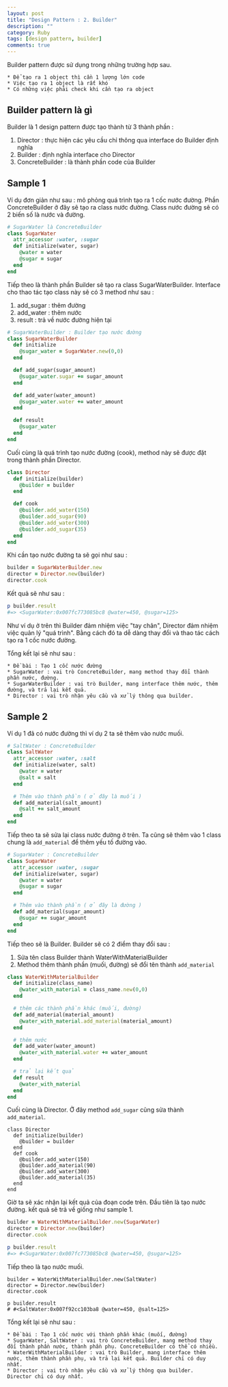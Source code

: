 ```yaml
---
layout: post
title: "Design Pattern : 2. Builder"
description: ""
category: Ruby
tags: [design pattern, builder]
comments: true
---
```


Builder pattern được sử dụng trong những trường hợp sau.

```
* Để tạo ra 1 object thì cần 1 lượng lớn code
* Việc tạo ra 1 object là rất khó
* Có những việc phải check khi cần tạo ra object
```

## Builder pattern là gì

Builder là 1 design pattern được tạo thành từ 3 thành phần :

1. Director : thực hiện các yêu cầu chỉ thông qua interface do Builder định nghĩa
2. Builder : định nghĩa interface cho Director
3. ConcreteBuilder : là thành phần code của Builder

<!-- more -->

## Sample 1
Ví dụ đơn giản như sau : mô phỏng quá trình tạo ra 1 cốc nước đường.
Phần ConcreteBuilder ở đây sẽ tạo ra class nước đường. Class nước đường sẽ có 2 biến số là nước và đường.

```ruby
# SugarWater là ConcreteBuilder
class SugarWater
  attr_accessor :water, :sugar
  def initialize(water, sugar)
    @water = water
    @sugar = sugar
  end
end
```

Tiếp theo là thành phần Builder sẽ tạo ra class SugarWaterBuilder. Interface cho thao tác tạo class này sẽ có 3 method như sau :

1. add_sugar : thêm đường
2. add_water : thêm nước
3. result : trả về nước đường hiện tại

```ruby
# SugarWaterBuilder : Builder tạo nước đường
class SugarWaterBuilder
  def initialize
    @sugar_water = SugarWater.new(0,0)
  end

  def add_sugar(sugar_amount)
    @sugar_water.sugar += sugar_amount
  end

  def add_water(water_amount)
    @sugar_water.water += water_amount
  end

  def result
    @sugar_water
  end
end
```

Cuối cùng là quá trình tạo nước đường (cook), method này sẽ được đặt trong thành phần Director.

```ruby
class Director
  def initialize(builder)
    @builder = builder
  end

  def cook
    @builder.add_water(150)
    @builder.add_sugar(90)
    @builder.add_water(300)
    @builder.add_sugar(35)
  end
end
```

Khi cần tạo nước đường ta sẽ gọi như sau :

```ruby
builder = SugarWaterBuilder.new
director = Director.new(builder)
director.cook
```

Kết quả sẽ như sau :

```ruby
p builder.result
#=> <SugarWater:0x007fc773085bc8 @water=450, @sugar=125>
```

Như ví dụ ở trên thì Builder đảm nhiệm việc "tay chân", Director đảm nhiệm việc quản lý "quá trình". Bằng cách đó ta dễ dàng thay đổi và thao tác cách tạo ra 1 cốc nước đường.

Tổng kết lại sẽ như sau :

```text
* Đề bài : Tạo 1 cốc nước đường
* SugarWater : vai trò ConcreteBuilder, mang method thay đổi thành phần nước, đường.
* SugarWaterBuilder : vai trò Builder, mang interface thêm nước, thêm đường, và trả lại kết quả.
* Director : vai trò nhận yêu cầu và xử lý thông qua builder.
```

## Sample 2

Ví dụ 1 đã có nước đường thì ví dụ 2 ta sẽ thêm vào nước muối.

```ruby
# SaltWater : ConcreteBuilder
class SaltWater
  attr_accessor :water, :salt
  def initialize(water, salt)
    @water = water
    @salt = salt
  end

  # Thêm vào thành phần ( ở đây là muối )
  def add_material(salt_amount)
    @salt += salt_amount
  end
end
```

Tiếp theo ta sẽ sửa lại class nước đường ở trên. Ta cũng sẽ thêm vào 1 class chung là `add_material` để thêm yếu tố đường vào.

```ruby
# SugarWater : ConcreteBuilder
class SugarWater
  attr_accessor :water, :sugar
  def initialize(water, sugar)
    @water = water
    @sugar = sugar
  end

  # Thêm vào thành phần ( ở đây là đường )
  def add_material(sugar_amount)
    @sugar += sugar_amount
  end
end
```

Tiếp theo sẽ là Builder. Builder sẽ có 2 điểm thay đổi sau :

1. Sửa tên class Builder thành WaterWithMaterialBuilder
2. Method thêm thành phần (muối, đường) sẽ đổi tên thành `add_material`

```ruby
class WaterWithMaterialBuilder
  def initialize(class_name)
    @water_with_material = class_name.new(0,0)
  end

  # thêm các thành phần khác (muối, đường)
  def add_material(material_amount)
    @water_with_material.add_material(material_amount)
  end

  # thêm nước
  def add_water(water_amount)
    @water_with_material.water += water_amount
  end

  # trả lại kết quả
  def result
    @water_with_material
  end
end
```

Cuối cùng là Director. Ở đây method `add_sugar` cũng sửa thành `add_material`.

```
class Director
  def initialize(builder)
    @builder = builder
  end
  def cook
    @builder.add_water(150)
    @builder.add_material(90)
    @builder.add_water(300)
    @builder.add_material(35)
  end
end
```

Giờ ta sẽ xác nhận lại kết quả của đoạn code trên. Đầu tiên là tạo nước đường. kết quả sẽ trả về giống như sample 1.

```ruby
builder = WaterWithMaterialBuilder.new(SugarWater)
director = Director.new(builder)
director.cook

p builder.result
#=> #<SugarWater:0x007fc773085bc8 @water=450, @sugar=125>
```

Tiếp theo là tạo nước muối.

```
builder = WaterWithMaterialBuilder.new(SaltWater)
director = Director.new(builder)
director.cook

p builder.result
# #<SaltWater:0x007f92cc103ba8 @water=450, @salt=125>
```

Tổng kết lại sẽ như sau :

```text
* Đề bài : Tạo 1 cốc nước với thành phần khác (muối, đường)
* SugarWater, SaltWater : vai trò ConcreteBuilder, mang method thay đổi thành phần nước, thành phần phụ. ConcreteBuilder có thể có nhiều.
* WaterWithMaterialBuilder : vai trò Builder, mang interface thêm nước, thêm thành phần phụ, và trả lại kết quả. Builder chỉ có duy nhất.
* Director : vai trò nhận yêu cầu và xử lý thông qua builder.  Director chỉ có duy nhất.
```
